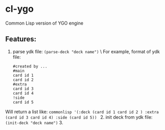 # cl-ygo
Common Lisp version of YGO engine

## Features:
1. parse ydk file: ```(parse-deck "deck name")``` \\
   For example, format of ydk file:
   ```
   #created by ...
   #main
   card id 1
   card id 2
   #extra
   card id 3
   card id 4
   !side
   card id 5
   ```
  Will return a list like:
	```commonlisp
	'(:deck (card id 1 card id 2 )
	  :extra (card id 3 card id 4) :side (card id 5))
	```
2. init deck from ydk file: ```(init-deck "deck name")```
3. 
